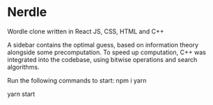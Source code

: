 # Nerdle
Wordle clone written in React JS, CSS, HTML and C++

A sidebar contains the optimal guess, based on information theory alongside some precomputation.
To speed up computation, C++ was integrated into the codebase, using bitwise operations and search algorithms.

Run the following commands to start: 
npm i yarn

yarn start
